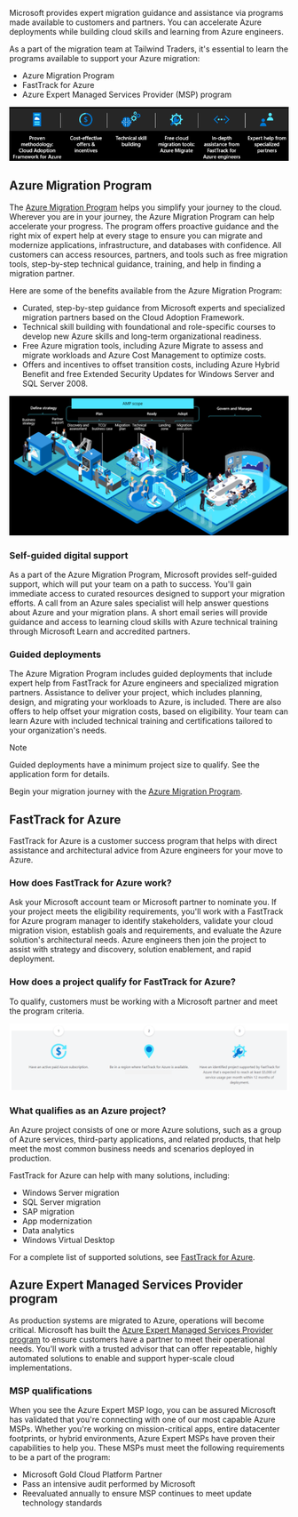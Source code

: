 Microsoft provides expert migration guidance and assistance via programs made available to customers and partners. You can accelerate Azure deployments while building cloud skills and learning from Azure engineers.

As a part of the migration team at Tailwind Traders, it's essential to learn the programs available to support your Azure migration:

- Azure Migration Program
- FastTrack for Azure
- Azure Expert Managed Services Provider (MSP) program

![Graphic showing the path to the cloud programs.](../media/path-to-cloud.png)

## Azure Migration Program

The [Azure Migration Program](https://azure.microsoft.com/migration/migration-program/?azure-portal=true) helps you simplify your journey to the cloud. Wherever you are in your journey, the Azure Migration Program can help accelerate your progress. The program offers proactive guidance and the right mix of expert help at every stage to ensure you can migrate and modernize applications, infrastructure, and databases with confidence. All customers can access resources, partners, and tools such as free migration tools, step-by-step technical guidance, training, and help in finding a migration partner.

Here are some of the benefits available from the Azure Migration Program:

- Curated, step-by-step guidance from Microsoft experts and specialized migration partners based on the Cloud Adoption Framework.
- Technical skill building with foundational and role-specific courses to develop new Azure skills and long-term organizational readiness.
- Free Azure migration tools, including Azure Migrate to assess and migrate workloads and Azure Cost Management to optimize costs.
- Offers and incentives to offset transition costs, including Azure Hybrid Benefit and free Extended Security Updates for Windows Server and SQL Server 2008.

![Graphic showing the Azure Migration Program project phases.](../media/amp-phases.png)

### Self-guided digital support

As a part of the Azure Migration Program, Microsoft provides self-guided support, which will put your team on a path to success. You'll gain immediate access to curated resources designed to support your migration efforts. A call from an Azure sales specialist will help answer questions about Azure and your migration plans. A short email series will provide guidance and access to learning cloud skills with Azure technical training through Microsoft Learn and accredited partners.

### Guided deployments

The Azure Migration Program includes guided deployments that include expert help from FastTrack for Azure engineers and specialized migration partners. Assistance to deliver your project, which includes planning, design, and migrating your workloads to Azure, is included. There are also offers to help offset your migration costs, based on eligibility. Your team can learn Azure with included technical training and certifications tailored to your organization's needs.

> [!NOTE]
> Guided deployments have a minimum project size to qualify. See the application form for details.

Begin your migration journey with the [Azure Migration Program](https://azure.microsoft.com/migration/migration-program/#program-form).

## FastTrack for Azure

FastTrack for Azure is a customer success program that helps with direct assistance and architectural advice from Azure engineers for your move to Azure.

### How does FastTrack for Azure work?

Ask your Microsoft account team or Microsoft partner to nominate you. If your project meets the eligibility requirements, you'll work with a FastTrack for Azure program manager to identify stakeholders, validate your cloud migration vision, establish goals and requirements, and evaluate the Azure solution's architectural needs. Azure engineers then join the project to assist with strategy and discovery, solution enablement, and rapid deployment.

### How does a project qualify for FastTrack for Azure?

To qualify, customers must be working with a Microsoft partner and meet the program criteria.

![Graphic showing the FastTrack for Azure program requirements.](../media/fast-track.png)

### What qualifies as an Azure project?

An Azure project consists of one or more Azure solutions, such as a group of Azure services, third-party applications, and related products, that help meet the most common business needs and scenarios deployed in production.

FastTrack for Azure can help with many solutions, including:

- Windows Server migration
- SQL Server migration
- SAP migration
- App modernization
- Data analytics
- Windows Virtual Desktop

For a complete list of supported solutions, see [FastTrack for Azure](https://azure.microsoft.com/programs/azure-fasttrack/).

## Azure Expert Managed Services Provider program

As production systems are migrated to Azure, operations will become critical. Microsoft has built the [Azure Expert Managed Services Provider program](https://www.microsoft.com/azure/partners/azureexpertmsp?filters=all) to ensure customers have a partner to meet their operational needs. You'll work with a trusted advisor that can offer repeatable, highly automated solutions to enable and support hyper-scale cloud implementations.

### MSP qualifications

When you see the Azure Expert MSP logo, you can be assured Microsoft has validated that you're connecting with one of our most capable Azure MSPs. Whether you're working on mission-critical apps, entire datacenter footprints, or hybrid environments, Azure Expert MSPs have proven their capabilities to help you. These MSPs must meet the following requirements to be a part of the program:

- Microsoft Gold Cloud Platform Partner
- Pass an intensive audit performed by Microsoft
- Reevaluated annually to ensure MSP continues to meet update technology standards
